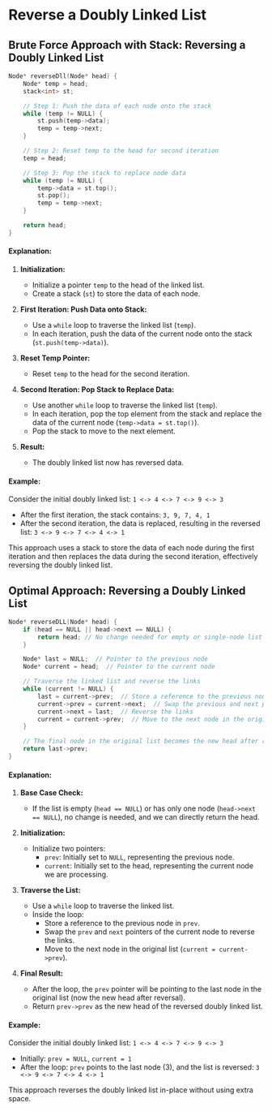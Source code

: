 # Reverse a Doubly Linked List

## Brute Force Approach with Stack: Reversing a Doubly Linked List

```cpp
Node* reverseDll(Node* head) {
    Node* temp = head; 
    stack<int> st;

    // Step 1: Push the data of each node onto the stack
    while (temp != NULL) {
        st.push(temp->data);
        temp = temp->next;
    }

    // Step 2: Reset temp to the head for second iteration
    temp = head;

    // Step 3: Pop the stack to replace node data
    while (temp != NULL) {
        temp->data = st.top();
        st.pop();
        temp = temp->next;
    }

    return head;
}
```

#### Explanation:

1. **Initialization:**
   - Initialize a pointer `temp` to the head of the linked list.
   - Create a stack (`st`) to store the data of each node.

2. **First Iteration: Push Data onto Stack:**
   - Use a `while` loop to traverse the linked list (`temp`).
   - In each iteration, push the data of the current node onto the stack (`st.push(temp->data)`).

3. **Reset Temp Pointer:**
   - Reset `temp` to the head for the second iteration.

4. **Second Iteration: Pop Stack to Replace Data:**
   - Use another `while` loop to traverse the linked list (`temp`).
   - In each iteration, pop the top element from the stack and replace the data of the current node (`temp->data = st.top()`).
   - Pop the stack to move to the next element.

5. **Result:**
   - The doubly linked list now has reversed data.

#### Example:

Consider the initial doubly linked list: `1 <-> 4 <-> 7 <-> 9 <-> 3`

- After the first iteration, the stack contains: `3, 9, 7, 4, 1`
- After the second iteration, the data is replaced, resulting in the reversed list: `3 <-> 9 <-> 7 <-> 4 <-> 1`

This approach uses a stack to store the data of each node during the first iteration and then replaces the data during the second iteration, effectively reversing the doubly linked list.


## Optimal Approach: Reversing a Doubly Linked List

```cpp
Node* reverseDLL(Node* head) {
    if (head == NULL || head->next == NULL) {
        return head; // No change needed for empty or single-node list
    }

    Node* last = NULL;  // Pointer to the previous node
    Node* current = head;  // Pointer to the current node

    // Traverse the linked list and reverse the links
    while (current != NULL) {
        last = current->prev;  // Store a reference to the previous node
        current->prev = current->next;  // Swap the previous and next pointers
        current->next = last;  // Reverse the links
        current = current->prev;  // Move to the next node in the original list
    }

    // The final node in the original list becomes the new head after reversal
    return last->prev;
}
```

#### Explanation:

1. **Base Case Check:**
   - If the list is empty (`head == NULL`) or has only one node (`head->next == NULL`), no change is needed, and we can directly return the head.

2. **Initialization:**
   - Initialize two pointers:
     - `prev`: Initially set to `NULL`, representing the previous node.
     - `current`: Initially set to the head, representing the current node we are processing.

3. **Traverse the List:**
   - Use a `while` loop to traverse the linked list.
   - Inside the loop:
     - Store a reference to the previous node in `prev`.
     - Swap the `prev` and `next` pointers of the current node to reverse the links.
     - Move to the next node in the original list (`current = current->prev`).

4. **Final Result:**
   - After the loop, the `prev` pointer will be pointing to the last node in the original list (now the new head after reversal).
   - Return `prev->prev` as the new head of the reversed doubly linked list.

#### Example:

Consider the initial doubly linked list: `1 <-> 4 <-> 7 <-> 9 <-> 3`

- Initially: `prev = NULL`, `current = 1`
- After the loop: `prev` points to the last node (3), and the list is reversed: `3 <-> 9 <-> 7 <-> 4 <-> 1`

This approach reverses the doubly linked list in-place without using extra space.